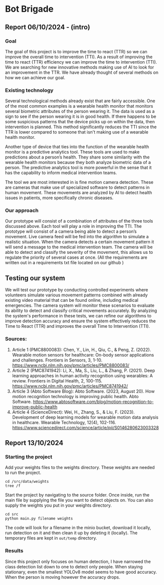 # Bot Brigade

## Report 06/10/2024 - (intro)

### Goal
The goal of this project is to improve the time to react (TTR) so we can improve the overall time to intervention (TTI). As a result of improving the time to react (TTR) efficiency we can improve the time to intervention (TTI). We are searching for new innovative methods making use of AI to look for an improvement in the TTR. We have already thought of several methods on how we can achieve our goal. 

### Existing technology
Several technological methods already exist that are fairly accessible. One of the most common examples is a wearable health monitor that monitors several biometric attributes of the person wearing it. The data is used as a sign to see if the person wearing it is in good health. If there happens to be some suspicious patterns that the device picks up on within the data, then intervention is planned. This method significantly reduces the TTI since the TTR is lower compared to someone that isn't making use of a wearable health monitor. 

Another type of device that ties into the function of the wearable health monitor is a predictive analytics tool. These tools are used to make predictions about a person’s health. They share some similarity with the wearable health monitors because they both analyze biometric data of a person. The predictive analytics tool is more powerful in the sense that it has the capability to inform medical intervention teams. 

The tool we are most interested in is fine motion camera detection. These are cameras that make use of specialized software to detect patterns in human movement. These movements are analyzed by AI to detect health issues in patients, more specifically chronic diseases. 

### Our approach
Our prototype will consist of a combination of attributes of the three tools discussed above. Each tool will play a role in improving the TTI. The prototype will consist of a camera being able to detect a person’s movement. Live camera feed will be fed into the algorithm to simulate a realistic situation. When the camera detects a certain movement pattern it will send a message to the medical intervention team. The camera will be able to detect and classify the severity of the movement, this allows us to regulate the priority of several cases at once. (All the requirements are written out in a requirements txt file located on our github )

## Testing our system
We will test our prototype by conducting controlled experiments where volunteers simulate various movement patterns combined with already existing video material that can be found online, including medical emergencies. The camera system will monitor these scenarios to evaluate its ability to detect and classify critical movements accurately. By analyzing the system's performance in these tests, we can refine our algorithms to improve detection accuracy and ensure the system effectively reduces the Time to React (TTR) and improves the overall Time to Intervention (TTI).

### Sources:
1. Article 1 (PMC8800083):
Chen, Y., Lin, H., Qiu, C., & Peng, Z. (2022). Wearable motion sensors for healthcare: On-body sensor applications and challenges. Frontiers in Sensors, 3, 1-10. https://www.ncbi.nlm.nih.gov/pmc/articles/PMC8800083/
2. Article 2 (PMC8741942):
Li, X., Ma, S., Liu, L., & Zhang, P. (2021). Deep learning approaches in human activity recognition using wearables: A review. Frontiers in Digital Health, 2, 100-115. https://www.ncbi.nlm.nih.gov/pmc/articles/PMC8741942/
3. Article 3 (Abto Software Blog):
Abto Software. (2023, August 20). How motion recognition technology is improving public health. Abto Software. https://www.abtosoftware.com/blog/motion-recognition-to-improve-public-health
4. Article 4 (ScienceDirect):
Wei, H., Zhang, S., & Liu, F. (2023). Development of deep learning models for wearable motion data analysis in healthcare. Wearable Technology, 12(4), 102-116. https://www.sciencedirect.com/science/article/pii/S0146280623003328

## Report 13/10/2024

### Starting the project

Add your weights files to the weights directory. These weights are needed to run the project.
```commandline
cd /src/data/weights 
tree /f
```

Start the project by navigating to the source folder. Once inside, run the main file by supplying the file you want to detect objects on. You can also supply the weights you put in your weights directory.
```commandline
cd src
python main.py filename weights
```

The code will look for a filename in the minio bucket, download it locally, run detection on it and then clean it up by deleting it (locally). The temporary files are kept in `out/temp` directory.

### Results 

Since this project only focuses on human detection, I have narrowed the class detection list down to one to detect only people. When staying stationary, even the smallest YOLOv8 model seems to have good accuracy. When the person is moving however the accuracy drops.

